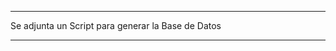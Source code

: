 ***************************************************************

Se adjunta un Script para generar la Base de Datos

***************************************************************